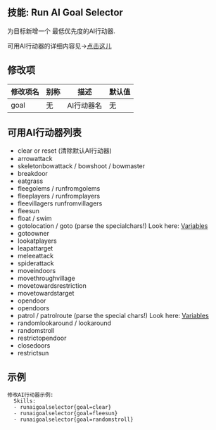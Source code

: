 技能: Run AI Goal Selector
--------------------------

为目标新增一个 最低优先度的AI行动器.

可用AI行动器的详细内容见->[点击这儿](/实体/AI)

修改项
----------

| 修改项名 | 别称    | 描述                                                                                                    | 默认值 |
|-----------|------------|----------------------------------------------------------------------------------------------------------------|---------------|
| goal | 无 | AI行动器名 | 无 |

可用AI行动器列表
------------------------

-   clear or reset (清除默认AI行动器)
-   arrowattack
-   skeletonbowattack / bowshoot / bowmaster
-   breakdoor
-   eatgrass
-   fleegolems / runfromgolems
-   fleeplayers / runfromplayers
-   fleevillagers runfromvillagers
-   fleesun
-   float / swim
-   gotolocation / goto (parse the specialchars!) Look here:
    [Variables](/skills/stringvariables)
-   gotoowner
-   lookatplayers
-   leapattarget
-   meleeattack
-   spiderattack
-   moveindoors
-   movethroughvillage
-   movetowardsrestriction
-   movetowardstarget
-   opendoor
-   opendoors
-   patrol / patrolroute (parse the special chars!) Look here:
    [Variables](/skills/stringvariables)
-   randomlookaround / lookaround
-   randomstroll
-   restrictopendoor
-   closedoors
-   restrictsun

示例
-------

    修改AI行动器示例:
      Skills:
      - runaigoalselector{goal=clear}
      - runaigoalselector{goal=fleesun}
      - runaigoalselector{goal=randomstroll}

